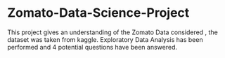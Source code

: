 # Zomato-Data-Science-Project
This project gives an understanding of  the Zomato Data considered , the dataset was taken from kaggle. Exploratory Data Analysis has been performed and 4 potential questions have been answered.
